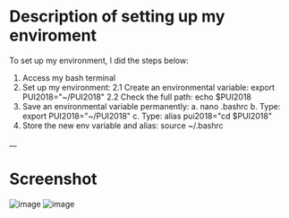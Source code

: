 
# Description of setting up my enviroment

To set up my environment, I did the steps below:
1. Access my bash terminal
2. Set up my environment:
2.1 Create an environmental variable:
export PUI2018="~/PUI2018"
2.2 Check the full path: echo $PUI2018
3. Save an environmental variable permanently:
a. nano .bashrc
b. Type: export PUI2018="~/PUI2018"
c. Type: alias pui2018="cd $PUI2018"
4. Store the new env variable and alias: source ~/.bashrc

__

# Screenshot

![image](PUI2018_mv1742/HW1_mv1742/capture1.png)
![image](PUI2018_mv1742/HW1_mv1742/capture2.png)

